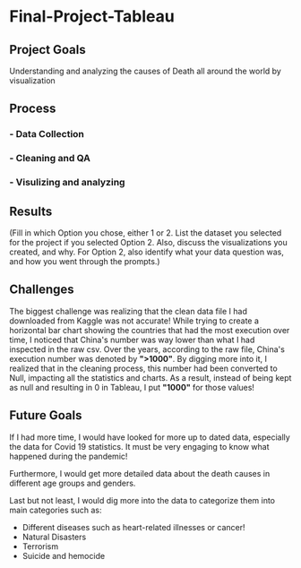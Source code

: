 # Final-Project-Tableau

## Project Goals

Understanding and analyzing the causes of Death all around the world by visualization

## Process
### - Data Collection
### - Cleaning and QA
### - Visulizing and analyzing

## Results
(Fill in which Option you chose, either 1 or 2. List the dataset you selected for the project if you selected Option 2. Also, discuss the visualizations you created, and why. For Option 2, also identify what your data question was, and how you went through the prompts.)

## Challenges 
The biggest challenge was realizing that the clean data file I had downloaded from Kaggle was not accurate! While trying to create a horizontal bar chart showing the countries that had the most execution over time, I noticed that China's number was way lower than what I had inspected in the raw csv. Over the years, according to the raw file, China's execution number was denoted by **">1000"**. By digging more into it, I realized that in the cleaning process, this number had been converted to Null, impacting all the statistics and charts. As a result, instead of being kept as null and resulting in 0 in Tableau, I put **"1000"** for those values!


## Future Goals
If I had more time, I would have looked for more up to dated data, especially the data for Covid 19 statistics. It must be very engaging to know what happened during the pandemic!

Furthermore, I would get more detailed data about the death causes in different age groups and genders.

Last but not least, I would dig more into the data to categorize them into main categories such as:

- Different diseases such as heart-related illnesses or cancer!
- Natural Disasters
- Terrorism
- Suicide and hemocide



